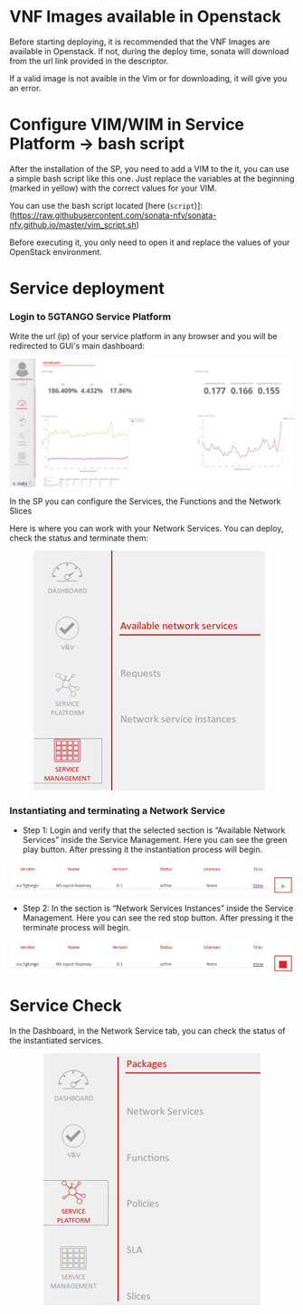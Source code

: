 # VNF Images available in Openstack

Before starting deploying, it is recommended that the VNF Images are available in Openstack. If not, during the deploy time, sonata will download from the url link provided in the descriptor.


If a valid image is not avaible in the Vim or for downloading, it will give you an error.


# Configure VIM/WIM in Service Platform -> bash script

After the installation of the SP, you need to add a VIM to the it, you can use a simple bash script like this one. Just replace the variables at the beginning (marked in yellow) with the correct values for your VIM.

You can use the bash script located [here (`script`)]:(https://raw.githubusercontent.com/sonata-nfv/sonata-nfv.github.io/master/vim_script.sh)

Before executing it, you only need to open it and replace the values of your OpenStack environment.

# Service deployment


### Login to 5GTANGO Service Platform

Write the url (ip) of your service platform in any browser and you will be redirected to GUI's main dashboard:

<p align="center"><img src="images/dashboard.jpg" /></p>


In the SP you can configure the Services, the Functions and the Network Slices


Here is where you can work with your Network Services. You can deploy, check the status and terminate them:

<p align="center"><img src="images/sm.jpg" /></p>






### Instantiating and terminating a Network Service 

-   Step 1: Login and verify that the selected section is “Available Network Services” inside the Service Management. Here you can see the green play button. After pressing it the instantiation process will begin.

<p align="center"><img src="images/instantiate.jpg" /></p>


-   Step 2: In the section is “Network Services Instances” inside the Service Management. Here you can see the red stop button. After pressing it the terminate process will begin.

<p align="center"><img src="images/terminate.jpg" /></p>



# Service Check

In the Dashboard, in the Network Service tab, you can check the status of the instantiated services.

<p align="center"><img src="images/sp.jpg" /></p>
